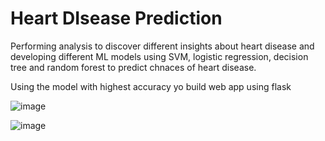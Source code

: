 # Heart DIsease Prediction

Performing analysis to discover different insights about heart disease and developing different ML models using SVM, logistic regression, decision tree and random forest to predict chnaces of heart disease.

Using the model with highest accuracy yo build web app using flask

![image](https://github.com/shreyapalande/heart-disease-prediction/assets/84615801/5ccc8f05-04fc-4d2d-87e2-7ba9d4eaf3bd)

![image](https://github.com/shreyapalande/heart-disease-prediction/assets/84615801/8d1f7662-a1c5-4c7f-9fb2-5e6f9de3afe4)
